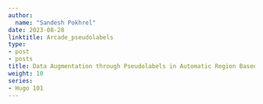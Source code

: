 ```yaml
---
author:
  name: "Sandesh Pokhrel"
date: 2023-08-28
linktitle: Arcade_pseudolabels
type:
- post
- posts
title: Data Augmentation through Pseudolabels in Automatic Region Based Coronary Artery Segmentation for Disease Diagnosis (2023 arxiv. preprint)
weight: 10
series:
- Hugo 101
---
```



